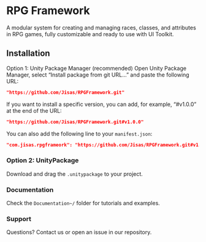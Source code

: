 # RPG Framework

A modular system for creating and managing races, classes, and attributes in RPG games, fully customizable and ready to use with UI Toolkit.

## Installation

Option 1: Unity Package Manager (recommended)
Open Unity Package Manager, select “Install package from git URL...”
and paste the following URL:
```json
"https://github.com/Jisas/RPGFramework.git"
```

If you want to install a specific version, you can add, for example, “#v1.0.0” at the end of the URL:
```json
"https://github.com/Jisas/RPGFramework.git#v1.0.0"
```

You can also add the following line to your `manifest.json`:
```json
"com.jisas.rpgframeork": "https://github.com/Jisas/RPGFramework.git#v1.0.0"
```


### Option 2: UnityPackage
Download and drag the `.unitypackage` to your project.

### Documentation

Check the `Documentation~/` folder for tutorials and examples.

### Support

Questions? Contact us or open an issue in our repository.
